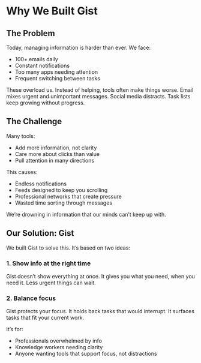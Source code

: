 # Why We Built Gist

## The Problem

Today, managing information is harder than ever.
We face:

* 100+ emails daily
* Constant notifications
* Too many apps needing attention
* Frequent switching between tasks

These overload us. Instead of helping, tools often make things worse.
Email mixes urgent and unimportant messages.
Social media distracts.
Task lists keep growing without progress.

## The Challenge

Many tools:

* Add more information, not clarity
* Care more about clicks than value
* Pull attention in many directions

This causes:

* Endless notifications
* Feeds designed to keep you scrolling
* Professional networks that create pressure
* Wasted time sorting through messages

We’re drowning in information that our minds can’t keep up with.

## Our Solution: Gist

We built Gist to solve this.
It’s based on two ideas:

### 1. Show info at the right time

Gist doesn’t show everything at once.
It gives you what you need, when you need it.
Less urgent things can wait.

### 2. Balance focus

Gist protects your focus.
It holds back tasks that would interrupt.
It surfaces tasks that fit your current work.

It’s for:

* Professionals overwhelmed by info
* Knowledge workers needing clarity
* Anyone wanting tools that support focus, not distractions

